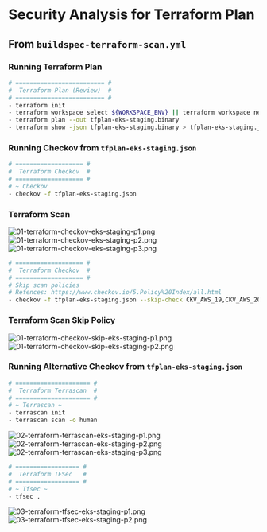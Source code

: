 # Security Analysis for Terraform Plan

## From `buildspec-terraform-scan.yml`

### Running Terraform Plan

```bash
# ========================= #
#  Terraform Plan (Review)  #
# ========================= #
- terraform init
- terraform workspace select ${WORKSPACE_ENV} || terraform workspace new ${WORKSPACE_ENV}
- terraform plan --out tfplan-eks-staging.binary
- terraform show -json tfplan-eks-staging.binary > tfplan-eks-staging.json
```

### Running Checkov from `tfplan-eks-staging.json`

```bash
# =================== #
#  Terraform Checkov  #
# =================== #
# ~ Checkov
- checkov -f tfplan-eks-staging.json
```

### Terraform Scan

![01-terraform-checkov-eks-staging-p1.png](assets/terraform/01-terraform-checkov-eks-staging-p1.png)
![01-terraform-checkov-eks-staging-p2.png](assets/terraform/01-terraform-checkov-eks-staging-p2.png)
![01-terraform-checkov-eks-staging-p3.png](assets/terraform/01-terraform-checkov-eks-staging-p3.png)

```bash
# =================== #
#  Terraform Checkov  #
# =================== #
# Skip scan policies
# Refences: https://www.checkov.io/5.Policy%20Index/all.html
- checkov -f tfplan-eks-staging.json --skip-check CKV_AWS_19,CKV_AWS_20,CKV_AWS_24,CKV_AWS_25,CKV_AWS_38,CKV_AWS_39,CKV_AWS_58,CKV_AWS_130,CKV_AWS_144,CKV_AWS_145,CKV_AWS_260,CKV_AWS_261,CKV2_AWS_5,CKV2_AWS_6,CKV2_AWS_11,CKV2_AWS_12,CKV2_AWS_19
```

### Terraform Scan Skip Policy

![01-terraform-checkov-skip-eks-staging-p1.png](assets/terraform/01-terraform-checkov-skip-eks-staging-p1.png)
![01-terraform-checkov-skip-eks-staging-p2.png](assets/terraform/01-terraform-checkov-skip-eks-staging-p2.png)

### Running Alternative Checkov from `tfplan-eks-staging.json`

```bash
# ===================== #
#  Terraform Terrascan  #
# ===================== #
# ~ Terrascan ~
- terrascan init
- terrascan scan -o human
```

![02-terraform-terrascan-eks-staging-p1.png](assets/terraform/02-terraform-terrascan-eks-staging-p1.png)
![02-terraform-terrascan-eks-staging-p2.png](assets/terraform/02-terraform-terrascan-eks-staging-p2.png)
![02-terraform-terrascan-eks-staging-p3.png](assets/terraform/02-terraform-terrascan-eks-staging-p3.png)

```bash
# ================== #
#  Terraform TFSec   #
# ================== #
# ~ Tfsec ~
- tfsec .
```

![03-terraform-tfsec-eks-staging-p1.png](assets/terraform/03-terraform-tfsec-eks-staging-p1.png)
![03-terraform-tfsec-eks-staging-p2.png](assets/terraform/03-terraform-tfsec-eks-staging-p2.png)
